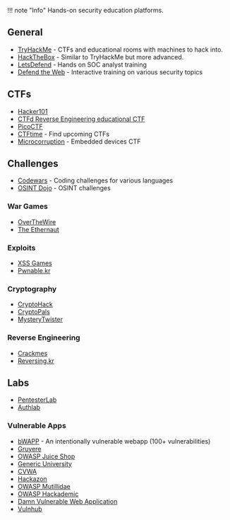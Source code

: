 !!! note "Info"
	Hands-on security education platforms.
## General
- [TryHackMe](https://cryptohack.org/) - CTFs and educational rooms with machines to hack into.
- [HackTheBox](https://www.hackthebox.com/) - Similar to TryHackMe but more advanced.
- [LetsDefend](https://letsdefend.io/) - Hands on SOC analyst training
- [Defend the Web](https://defendtheweb.net/dashboard) - Interactive training on various security topics

## CTFs
- [Hacker101](https://www.hacker101.com/resources#2)
- [CTFd Reverse Engineering educational CTF](https://reversing.ctfd.io/)
- [PicoCTF](https://picoctf.org/)
- [CTFtime](https://ctftime.org/event/list/) - Find upcoming CTFs
- [Microcorruption](https://microcorruption.com/login) - Embedded devices CTF

## Challenges
- [Codewars](https://www.codewars.com/dashboard) - Coding challenges for various languages
- [OSINT Dojo](https://www.osintdojo.com/) - OSINT challenges
### War Games
- [OverTheWire](https://overthewire.org/wargames/) 
- [The Ethernaut](https://ethernaut.openzeppelin.com/) 
### Exploits
- [XSS Games](https://xss-game.appspot.com/)
- [Pwnable.kr](https://pwnable.kr/)
### Cryptography
- [CryptoHack](https://cryptohack.org/) 
- [CryptoPals](https://cryptopals.com/) 
- [MysteryTwister](https://mysterytwister.org/home/welcome/) 
### Reverse Engineering
- [Crackmes](https://crackmes.one/) 
- [Reversing.kr](http://reversing.kr/)

## Labs
- [PentesterLab](https://pentesterlab.com/exercises)
- [Authlab](https://github.com/digininja/authlab)
 
### Vulnerable Apps
- [bWAPP](http://www.itsecgames.com/) - An intentionally vulnerable webapp (100+ vulnerabilities)
- [Gruyere](http://google-gruyere.appspot.com/) 
- [OWASP Juice Shop](https://owasp.org/www-project-juice-shop/)
- [Generic University](https://github.com/InsiderPhD/Generic-University)
- [CVWA](https://github.com/convisolabs/CVWA)
- [Hackazon](https://github.com/rapid7/hackazon)
- [OWASP Mutillidae](https://github.com/webpwnized/mutillidae)
- [OWASP Hackademic](https://github.com/Hackademic/hackademic)
- [Damn Vulnerable Web Application](https://github.com/digininja/DVWA)
- [Vulnhub](https://www.vulnhub.com/)